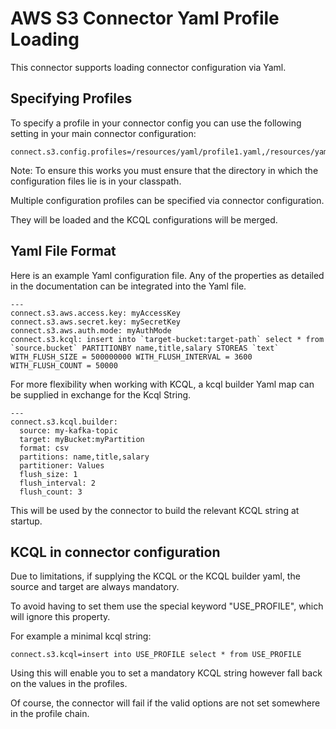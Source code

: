 # AWS S3 Connector Yaml Profile Loading

This connector supports loading connector configuration via Yaml.

## Specifying Profiles

To specify a profile in your connector config you can use the following setting in your main connector configuration:

    connect.s3.config.profiles=/resources/yaml/profile1.yaml,/resources/yaml/profile2.yaml

Note: To ensure this works you must ensure that the directory in which the configuration files lie is in your classpath.

Multiple configuration profiles can be specified via connector configuration.

They will be loaded and the KCQL configurations will be merged.


## Yaml File Format

Here is an example Yaml configuration file.  Any of the properties as detailed in the documentation can be integrated into the Yaml file.

    ---
    connect.s3.aws.access.key: myAccessKey
    connect.s3.aws.secret.key: mySecretKey
    connect.s3.aws.auth.mode: myAuthMode
    connect.s3.kcql: insert into `target-bucket:target-path` select * from `source.bucket` PARTITIONBY name,title,salary STOREAS `text` WITH_FLUSH_SIZE = 500000000 WITH_FLUSH_INTERVAL = 3600 WITH_FLUSH_COUNT = 50000

For more flexibility when working with KCQL, a kcql builder Yaml map can be supplied in exchange for the Kcql String.

    ---
    connect.s3.kcql.builder:
      source: my-kafka-topic
      target: myBucket:myPartition
      format: csv
      partitions: name,title,salary
      partitioner: Values
      flush_size: 1
      flush_interval: 2
      flush_count: 3

This will be used by the connector to build the relevant KCQL string at startup.

## KCQL in connector configuration

Due to limitations, if supplying the KCQL or the KCQL builder yaml, the source and target are always mandatory.

To avoid having to set them use the special keyword "USE_PROFILE", which will ignore this property.

For example a minimal kcql string:

    connect.s3.kcql=insert into USE_PROFILE select * from USE_PROFILE

Using this will enable you to set a mandatory KCQL string however fall back on the values in the profiles.

Of course, the connector will fail if the valid options are not set somewhere in the profile chain. 
